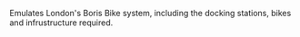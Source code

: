 Emulates London's Boris Bike system, including the docking stations, bikes and infrustructure required.
